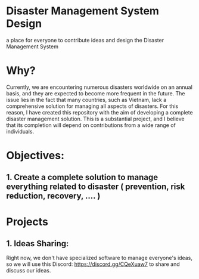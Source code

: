 # Disaster Management System Design
a place for everyone to contribute ideas and design the Disaster Management System

# Why?

Currently, we are encountering numerous disasters worldwide on an annual basis, and they are expected to become more frequent in the future. The issue lies in the fact that many countries, such as Vietnam, lack a comprehensive solution for managing all aspects of disasters. For this reason, I have created this repository with the aim of developing a complete disaster management solution. This is a substantial project, and I believe that its completion will depend on contributions from a wide range of individuals.

# Objectives:

## 1. Create a complete solution to manage everything related to disaster ( prevention, risk reduction, recovery, .... )

# Projects

## 1. Ideas Sharing:
Right now, we don't have specialized software to manage everyone's ideas, so we will use this Discord: https://discord.gg/CQeXuaw7 to share and discuss our ideas.
